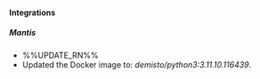 
#### Integrations

##### Mantis

- %%UPDATE_RN%%
- Updated the Docker image to: *demisto/python3:3.11.10.116439*.
